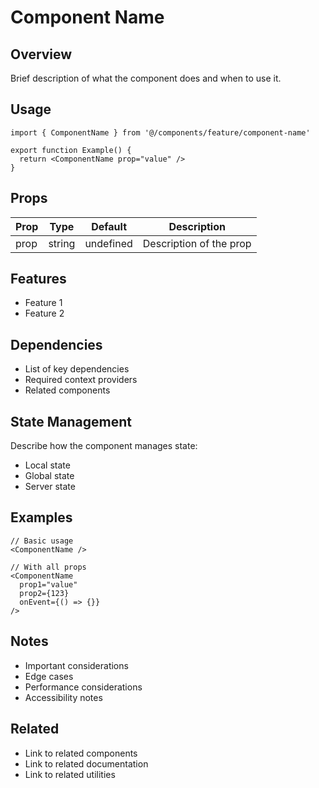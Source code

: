 # Component Name

## Overview
Brief description of what the component does and when to use it.

## Usage
```tsx
import { ComponentName } from '@/components/feature/component-name'

export function Example() {
  return <ComponentName prop="value" />
}
```

## Props
| Prop | Type | Default | Description |
|------|------|---------|-------------|
| prop | string | undefined | Description of the prop |

## Features
- Feature 1
- Feature 2

## Dependencies
- List of key dependencies
- Required context providers
- Related components

## State Management
Describe how the component manages state:
- Local state
- Global state
- Server state

## Examples
```tsx
// Basic usage
<ComponentName />

// With all props
<ComponentName
  prop1="value"
  prop2={123}
  onEvent={() => {}}
/>
```

## Notes
- Important considerations
- Edge cases
- Performance considerations
- Accessibility notes

## Related
- Link to related components
- Link to related documentation
- Link to related utilities
